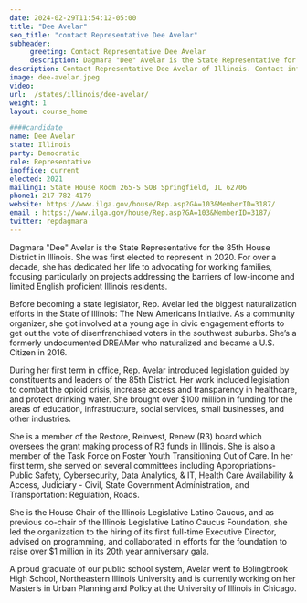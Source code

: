 ```yaml
---
date: 2024-02-29T11:54:12-05:00
title: "Dee Avelar"
seo_title: "contact Representative Dee Avelar"
subheader:
     greeting: Contact Representative Dee Avelar
     description: Dagmara "Dee" Avelar is the State Representative for the 85th House District in Illinois. She was first elected to represent in 2020. For over a decade, she has dedicated her life to advocating for working families, focusing particularly on projects addressing the barriers of low-income and limited English proficient Illinois residents.
description: Contact Representative Dee Avelar of Illinois. Contact information for Dee Avelar includes email address, phone number, and mailing address.
image: dee-avelar.jpeg
video:
url:  /states/illinois/dee-avelar/
weight: 1
layout: course_home

####candidate
name: Dee Avelar
state: Illinois
party: Democratic
role: Representative
inoffice: current
elected: 2021
mailing1: State House Room 265-S SOB Springfield, IL 62706
phone1: 217-782-4179
website: https://www.ilga.gov/house/Rep.asp?GA=103&MemberID=3187/
email : https://www.ilga.gov/house/Rep.asp?GA=103&MemberID=3187/
twitter: repdagmara
---
```


Dagmara "Dee" Avelar is the State Representative for the 85th House District in Illinois. She was first elected to represent in 2020. For over a decade, she has dedicated her life to advocating for working families, focusing particularly on projects addressing the barriers of low-income and limited English proficient Illinois residents.

Before becoming a state legislator, Rep. Avelar led the biggest naturalization efforts in the State of Illinois: The New Americans Initiative. As a community organizer, she got involved at a young age in civic engagement efforts to get out the vote of disenfranchised voters in the southwest suburbs. She’s a formerly undocumented DREAMer who naturalized and became a U.S. Citizen in 2016.

During her first term in office, Rep. Avelar introduced legislation guided by constituents and leaders of the 85th District. Her work included legislation to combat the opioid crisis, increase access and transparency in healthcare, and protect drinking water. She brought over $100 million in funding for the areas of education, infrastructure, social services, small businesses, and other industries.

She is a member of the Restore, Reinvest, Renew (R3) board which oversees the grant making process of R3 funds in Illinois. She is also a member of the Task Force on Foster Youth Transitioning Out of Care. In her first term, she served on several committees including Appropriations-Public Safety, Cybersecurity, Data Analytics, & IT, Health Care Availability & Access, Judiciary - Civil, State Government Administration, and Transportation: Regulation, Roads.

She is the House Chair of the Illinois Legislative Latino Caucus, and as previous co-chair of the Illinois Legislative Latino Caucus Foundation, she led the organization to the hiring of its first full-time Executive Director, advised on programming, and collaborated in efforts for the foundation to raise over $1 million in its 20th year anniversary gala.

A proud graduate of our public school system, Avelar went to Bolingbrook High School, Northeastern Illinois University and is currently working on her Master’s in Urban Planning and Policy at the University of Illinois in Chicago.
